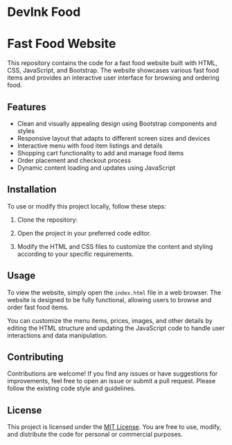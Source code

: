 # DevInk Food

# Fast Food Website

This repository contains the code for a fast food website built with HTML, CSS, JavaScript, and Bootstrap. The website showcases various fast food items and provides an interactive user interface for browsing and ordering food.

## Features

- Clean and visually appealing design using Bootstrap components and styles
- Responsive layout that adapts to different screen sizes and devices
- Interactive menu with food item listings and details
- Shopping cart functionality to add and manage food items
- Order placement and checkout process
- Dynamic content loading and updates using JavaScript

## Installation

To use or modify this project locally, follow these steps:

1. Clone the repository:

2. Open the project in your preferred code editor.

3. Modify the HTML and CSS files to customize the content and styling according to your specific requirements.

## Usage

To view the website, simply open the `index.html` file in a web browser. The website is designed to be fully functional, allowing users to browse and order fast food items.

You can customize the menu items, prices, images, and other details by editing the HTML structure and updating the JavaScript code to handle user interactions and data manipulation.

## Contributing

Contributions are welcome! If you find any issues or have suggestions for improvements, feel free to open an issue or submit a pull request. Please follow the existing code style and guidelines.

## License

This project is licensed under the [MIT License](LICENSE). You are free to use, modify, and distribute the code for personal or commercial purposes.
